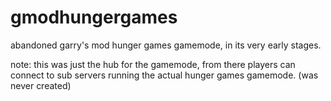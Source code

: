 # gmodhungergames
abandoned garry's mod hunger games gamemode, in its very early stages.

note: this was just the hub for the gamemode, from there players can connect to sub servers running the actual hunger games gamemode. (was never created)

